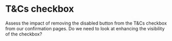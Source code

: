# T&Cs checkbox

Assess the impact of removing the disabled button from the T&Cs checkbox from our confirmation pages. Do we need to look at enhancing the visibility of the checkbox? 

